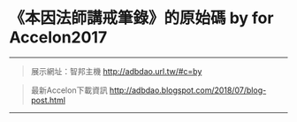 # 《本因法師講戒筆錄》的原始碼 by for Accelon2017  
---  
> 展示網址：智邦主機 http://adbdao.url.tw/#c=by  
  
> 最新Accelon下載資訊 http://adbdao.blogspot.com/2018/07/blog-post.html  
---  